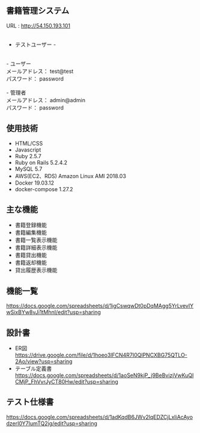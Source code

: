 ## 書籍管理システム
URL : http://54.150.193.101<br>
<br>
- テストユーザー -<br>
<br>
- ユーザー<br>
メールアドレス： test@test<br>
パスワード： password<br>
<br>
- 管理者<br>
メールアドレス： admin@admin<br>
パスワード： password<br>

## 使用技術

- HTML/CSS
- Javascript
- Ruby 2.5.7
- Ruby on Rails 5.2.4.2
- MySQL 5.7
- AWS(EC2、RDS) Amazon Linux AMI 2018.03
- Docker 19.03.12
- docker-compose 1.27.2

## 主な機能
- 書籍登録機能
- 書籍編集機能
- 書籍一覧表示機能
- 書籍詳細表示機能
- 書籍貸出機能
- 書籍返却機能
- 貸出履歴表示機能

## 機能一覧
https://docs.google.com/spreadsheets/d/1igCswqwDt0pDqMAgg5YrLvevIYwSixBYw8vJi1tMhnI/edit?usp=sharing

## 設計書
- ER図
https://drive.google.com/file/d/1hoeo3lFCN4R7I0QlPNCXBG75QTLO-2Ao/view?usp=sharing
- テーブル定義書
https://docs.google.com/spreadsheets/d/1aoSeN9kjP_j9BeBvizjVwKuQICMjP_FhVvrJyCT80Hw/edit?usp=sharing

## テスト仕様書
https://docs.google.com/spreadsheets/d/1adKqdB6JWv2lqEDZCjLxIiAcAyodzerI0Y7IumTQ2jg/edit?usp=sharing

